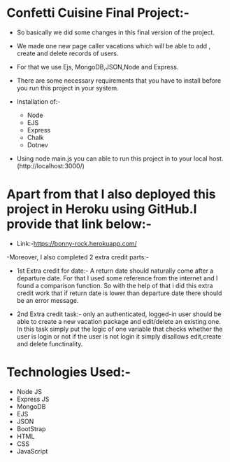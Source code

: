 # Confetti Cuisine Final Project:-
- So basically we did some changes in this final version of the project. 
- We made one new page caller vacations which will be able to add , create and delete records of users.
- For that we use Ejs, MongoDB,JSON,Node and Express.
- There are some necessary requirements that you have to install  before you run this project in your system.
- Installation of:-
  - Node
  - EJS
  - Express
  - Chalk
  - Dotnev

- Using node main.js you can able to run this project in to your local host.(http://localhost:3000/)

# Apart from that I also deployed this project in Heroku using GitHub.I provide that link below:-
- Link:-https://bonny-rock.herokuapp.com/

-Moreover, I also completed 2 extra credit parts:-

  -  1st Extra credit for date:-  A return date should naturally come after a departure date. For that I used some reference from the internet and I found a comparison function.        So with the help of that i did this extra credit work that if return date is lower than departure date there should be an error message.
   
  -  2nd Extra credit task:- only an authenticated, logged-in user should be able to create a new vacation package and edit/delete an existing one.
     In this task simply put the logic of one variable that checks whether the user is login or not if the user is not login it simply disallows edit,create and delete     functinality.

# Technologies Used:-  
- Node JS
- Express JS
- MongoDB
- EJS
- JSON
- BootStrap
- HTML
- CSS
- JavaScript

